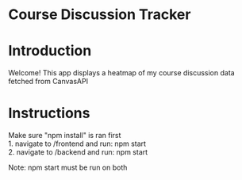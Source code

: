 # Course Discussion Tracker

<h1>Introduction</h1>
Welcome! This app displays a heatmap of my course discussion data fetched from CanvasAPI</br>

<h1>Instructions</h1>
Make sure "npm install" is ran first</br>
1. navigate to /frontend and run: npm start</br>
2. navigate to /backend and run: npm start</br>

Note: npm start must be run on both 
